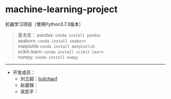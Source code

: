 # machine-learning-project
机器学习项目（使用Python3.7.3版本）
> 基本库：
pandas: `conda install pandas`  
seaborn: `conda install seaborn`    
matplotlib `conda install matplotlib`   
scikit-learn: `conda install scikit-learn`  
numpy: `conda install numpy`
---
- 开发成员：
     - 刘立超：[liulichao1](https://github.com/liulichao1/machine-learning-project)
     - 赵晨锦：
     - 吴凯平：
     




